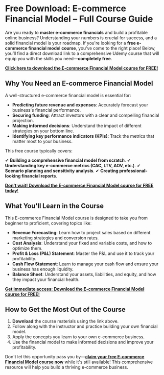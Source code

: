 # Free Download: E-commerce Financial Model – Full Course Guide

Are you ready to **master e-commerce financials** and build a profitable online business? Understanding your numbers is crucial for success, and a solid financial model is your roadmap. If you're looking for a **free e-commerce financial model course**, you've come to the right place! Below, you’ll find a direct download link to a comprehensive Udemy course that will equip you with the skills you need—**completely free**.

[**Click here to download the E-commerce Financial Model course for FREE!**](https://udemywork.com/ecommerce-financial-model)

## Why You Need an E-commerce Financial Model

A well-structured e-commerce financial model is essential for:

*   **Predicting future revenue and expenses**: Accurately forecast your business's financial performance.
*   **Securing funding**: Attract investors with a clear and compelling financial projection.
*   **Making informed decisions**: Understand the impact of different strategies on your bottom line.
*   **Identifying key performance indicators (KPIs)**: Track the metrics that matter most to your business.

This free course typically covers:

✔ **Building a comprehensive financial model from scratch**.
✔ **Understanding key e-commerce metrics (CAC, LTV, AOV, etc.)**.
✔ **Scenario planning and sensitivity analysis**.
✔ **Creating professional-looking financial reports**.

[**Don't wait! Download the E-commerce Financial Model course for FREE today!**](https://udemywork.com/ecommerce-financial-model)

## What You'll Learn in the Course

This E-commerce Financial Model course is designed to take you from beginner to proficient, covering topics like:

*   **Revenue Forecasting**: Learn how to project sales based on different marketing strategies and conversion rates.
*   **Cost Analysis**: Understand your fixed and variable costs, and how to optimize them.
*   **Profit & Loss (P&L) Statement**: Master the P&L and use it to track your profitability.
*   **Cash Flow Statement**: Learn to manage your cash flow and ensure your business has enough liquidity.
*   **Balance Sheet**: Understand your assets, liabilities, and equity, and how they impact your financial health.

[**Get immediate access: Download the E-commerce Financial Model course for FREE!**](https://udemywork.com/ecommerce-financial-model)

## How to Get the Most Out of the Course

1.  **Download** the course materials using the link above.
2.  Follow along with the instructor and practice building your own financial model.
3.  Apply the concepts you learn to your own e-commerce business.
4.  Use the financial model to make informed decisions and improve your profitability.

Don't let this opportunity pass you by—**[claim your free E-commerce Financial Model course now](https://udemywork.com/ecommerce-financial-model)** while it's still available! This comprehensive resource will help you build a thriving e-commerce business.

